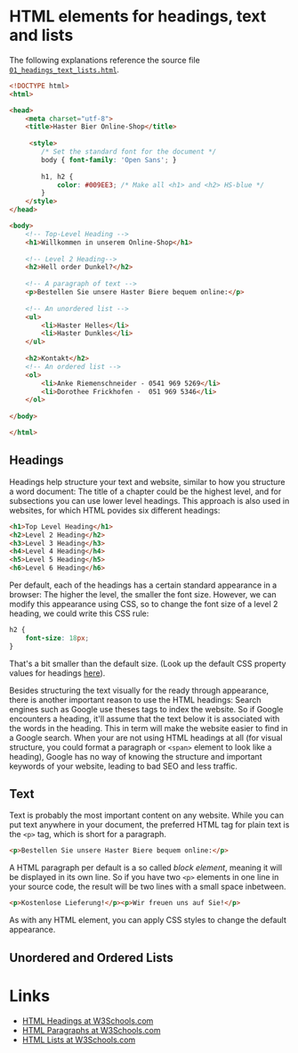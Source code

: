 # HTML elements for headings, text and lists

The following explanations reference the source file [`01_headings_text_lists.html`](https://github.com/winf-hsos/webengineering/blob/master/week02/lesson_03_headings_text_lists/01_headings_text_lists.html).

```html
<!DOCTYPE html>
<html>

<head>
    <meta charset="utf-8">
    <title>Haster Bier Online-Shop</title>
    
     <style>
        /* Set the standard font for the document */
        body { font-family: 'Open Sans'; }
        
        h1, h2 {
            color: #009EE3; /* Make all <h1> and <h2> HS-blue */
        }
    </style>
</head>

<body>
    <!-- Top-Level Heading -->
    <h1>Willkommen in unserem Online-Shop</h1>
    
    <!-- Level 2 Heading-->
    <h2>Hell order Dunkel?</h2>
    
    <!-- A paragraph of text -->
    <p>Bestellen Sie unsere Haster Biere bequem online:</p>
    
    <!-- An unordered list -->
    <ul>
        <li>Haster Helles</li>
        <li>Haster Dunkles</li>
    </ul>
    
    <h2>Kontakt</h2>
    <!-- An ordered list -->
    <ol>
        <li>Anke Riemenschneider - 0541 969 5269</li>
        <li>Dorothee Frickhofen -  051 969 5346</li>
    </ol>
    
</body>

</html>
```

## Headings

Headings help structure your text and website, similar to how you  structure a word document: The title of a chapter could be the highest level, and for subsections you can use lower level headings. This approach is also used in websites, for which HTML povides six different headings:

```html
<h1>Top Level Heading</h1>
<h2>Level 2 Heading</h2>
<h3>Level 3 Heading</h3>
<h4>Level 4 Heading</h4>
<h5>Level 5 Heading</h5>
<h6>Level 6 Heading</h6>
```

Per default, each of the headings has a certain standard appearance in a browser: The higher the level, the smaller the font size. However, we can modify this appearance using CSS, so to change the font size of a level 2 heading, we could write this CSS rule:

```css
h2 {
    font-size: 18px;
}

```

That's a bit smaller than the default size. (Look up the default CSS property values for headings [here](https://www.w3schools.com/tags/tag_hn.asp)).

Besides structuring the text visually for the ready through appearance, there is another important reason to use the HTML headings: Search engines such as Google use theses tags to index the website. So if Google encounters a heading, it'll assume that the text below it is associated with the words in the heading. This in term will make the website easier to find in a Google search. When your are not using HTML headings at all (for visual structure, you could format a paragraph or `<span>` element to look like a heading), Google has no way of knowing the structure and important keywords of your website, leading to bad SEO and less traffic.

## Text

Text is probably the most important content on any website. While you can put text anywhere in your document, the preferred HTML tag for plain text is the `<p>` tag, which is short for a paragraph.

```html
<p>Bestellen Sie unsere Haster Biere bequem online:</p>
```

A HTML paragraph per default is a so called *block element*, meaning it will be displayed in its own line. So if you have two `<p>` elements in one line in your source code, the result will be two lines with a small space inbetween.

```html
<p>Kostenlose Lieferung!</p><p>Wir freuen uns auf Sie!</p>
```

As with any HTML element, you can apply CSS styles to change the default appearance.

## Unordered and Ordered Lists


# Links

- [HTML Headings at W3Schools.com](https://www.w3schools.com/html/html_headings.asp)
- [HTML Paragraphs at W3Schools.com](https://www.w3schools.com/html/html_paragraphs.asp)
- [HTML Lists at W3Schools.com](https://www.w3schools.com/html/html_lists.asp)